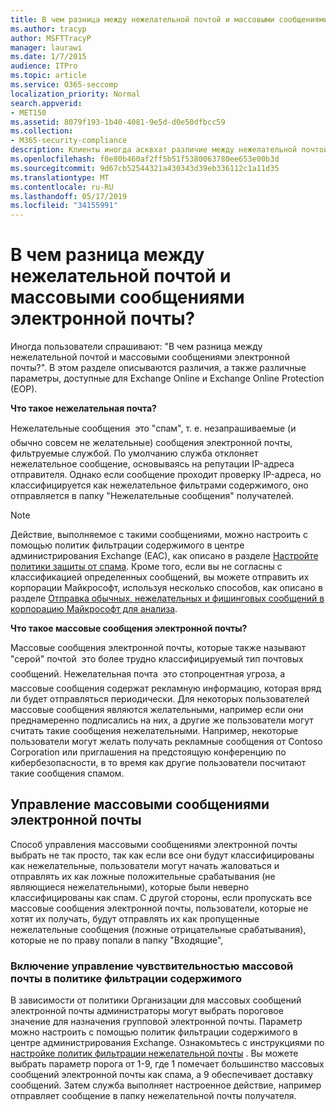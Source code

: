 ```yaml
---
title: В чем разница между нежелательной почтой и массовыми сообщениями электронной почты?
ms.author: tracyp
author: MSFTTracyP
manager: laurawi
ms.date: 1/7/2015
audience: ITPro
ms.topic: article
ms.service: O365-seccomp
localization_priority: Normal
search.appverid:
- MET150
ms.assetid: 8079f193-1b40-4081-9e5d-d0e50dfbcc59
ms.collection:
- M365-security-compliance
description: Клиенты иногда асквхат различие между нежелательной почтой и групповыми сообщениями электронной почты? В этом разделе объясняется различие и предоставляются сведения о различных параметрах, доступных как в Exchange Online, так и в Exchange Online Protection (EOP).
ms.openlocfilehash: f0e80b460af2ff5b51f5380063780ee653e00b3d
ms.sourcegitcommit: 9d67cb52544321a430343d39eb336112c1a11d35
ms.translationtype: MT
ms.contentlocale: ru-RU
ms.lasthandoff: 05/17/2019
ms.locfileid: "34155991"
---
```

# <a name="whats-the-difference-between-junk-email-and-bulk-email"></a>В чем разница между нежелательной почтой и массовыми сообщениями электронной почты?

Иногда пользователи спрашивают: "В чем разница между нежелательной почтой и массовыми сообщениями электронной почты?". В этом разделе описываются различия, а также различные параметры, доступные для Exchange Online и Exchange Online Protection (EOP).
  
 **Что такое нежелательная почта?**
  
Нежелательные сообщения  это "спам", т. е. незапрашиваемые (и обычно совсем не желательные) сообщения электронной почты, фильтруемые службой. По умолчанию служба отклоняет нежелательное сообщение, основываясь на репутации IP-адреса отправителя. Однако если сообщение проходит проверку IP-адреса, но классифицируется как нежелательное фильтрами содержимого, оно отправляется в папку "Нежелательные сообщения" получателей. 
  
> [!NOTE]
> Действие, выполняемое с такими сообщениями, можно настроить с помощью политик фильтрации содержимого в центре администрирования Exchange (EAC), как описано в разделе [Настройте политики защиты от спама](configure-your-spam-filter-policies.md). Кроме того, если вы не согласны с классификацией определенных сообщений, вы можете отправить их корпорации Майкрософт, используя несколько способов, как описано в разделе [Отправка обычных, нежелательных и фишинговых сообщений в корпорацию Майкрософт для анализа](submit-spam-non-spam-and-phishing-scam-messages-to-microsoft-for-analysis.md). 
  
 **Что такое массовые сообщения электронной почты?**
  
Массовые сообщения электронной почты, которые также называют "серой" почтой  это более трудно классифицируемый тип почтовых сообщений. Нежелательная почта  это стопроцентная угроза, а массовые сообщения содержат рекламную информацию, которая вряд ли будет отправляться периодически. Для некоторых пользователей массовые сообщения являются желательными, например если они преднамеренно подписались на них, а другие же пользователи могут считать такие сообщения нежелательными. Например, некоторые пользователи могут желать получать рекламные сообщения от Contoso Corporation или приглашения на предстоящую конференцию по кибербезопасности, в то время как другие пользователи посчитают такие сообщения спамом.
  
## <a name="how-to-manage-bulk-email"></a>Управление массовыми сообщениями электронной почты

Способ управления массовыми сообщениями электронной почты выбрать не так просто, так как если все они будут классифицированы как нежелательные, пользователи могут начать жаловаться и отправлять их как ложные положительные срабатывания (не являющиеся нежелательными), которые были неверно классифицированы как спам. С другой стороны, если пропускать все массовые сообщения электронной почты, пользователи, которые не хотят их получать, будут отправлять их как пропущенные нежелательные сообщения (ложные отрицательные срабатывания), которые не по праву попали в папку "Входящие",
  
### <a name="enable-bulk-mail-sensitivity-control-in-the-content-filter-policy"></a>Включение управление чувствительностью массовой почты в политике фильтрации содержимого

В зависимости от политики Организации для массовых сообщений электронной почты администраторы могут выбрать пороговое значение для назначения групповой электронной почты. Параметр можно настроить с помощью политик фильтрации содержимого в центре администрирования Exchange. Ознакомьтесь с инструкциями по [настройке политик фильтрации нежелательной почты](configure-your-spam-filter-policies.md) . Вы можете выбрать параметр порога от 1-9, где 1 помечает большинство массовых сообщений электронной почты как спама, а 9 обеспечивает доставку сообщений. Затем служба выполняет настроенное действие, например отправляет сообщение в папку нежелательной почты получателя. 
  

